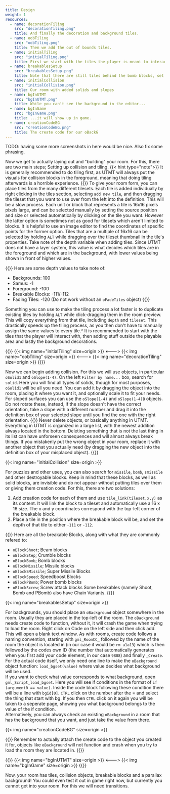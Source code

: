 ```yaml
---
title: Design
weight: 1
resources:
  - name: decorationTiling
    src: "decorationTiling.png"
    title: And finally the decoration and background tiles.
  - name: oobTiling
    src: "oobTiling.png"
    title: Then we add the out of bounds tiles.
  - name: initialTiling
    src: "initialTiling.png"
    title: First we start with the tiles the player is meant to interact with.
  - name: breakablesSetup
    src: "breakablesSetup.png"
    title: Note that there are still tiles behind the bomb blocks, set at depth `-111`
  - name: initialCollision
    src: "initialCollision.png"
    title: Our room with added solids and slopes
  - name: bgInUTMT
    src: "bgInUTMT.png"
    title: While you can't see the background in the editor...
  - name: bgInGame
    src: "bgInGame.png"
    title: ...it will show up in game.
  - name: creationCodeBG
    src: "creationCodeBG.png"
    title: The create code for our oBackG
---
```


TODO: having some more screenshots in here would be nice. Also fix some phrasing.

Now we get to actually laying out and "building" your room. For this, there are two main steps; Setting up collision and tiling.
{{< hint type="note">}}
It is generally recommended to do tiling first, as UTMT will always put the visuals for collision blocks in the foreground, meaning that doing tiling afterwards is a horrible experience. 
{{</hint>}}
To give your room form, you can place tiles from the many different tilesets. Each tile is added individually by right clicking in the tiles section, selecting `add new tile`, and then dragging the tileset that you want to use over from the left into the definition. This will be a slow process. Each unit or block that represents a tile is 16x16 pixels pixels large, and can be selected manually by setting the source position and size or selected automatically by clicking on the tile you want. However the latter option is sometimes not as good for tilesets which aren't limited to blocks. It is helpful to use an image editor to find the coordinates of specific points for the former option. Tiles that are a multiple of 16x16 can be selected by holding `ALT` while dragging over the tileset thumbnail in the tile's properties.
Take note of the depth variable when adding tiles. Since UTMT does not have a layer system, this value is what decides which tiles are in the foreground and which are in the background, with lower values being shown in front of higher values.

{{<hint type="tip">}}
Here are some depth values to take note of:
- Backgrounds: 100
- Samus: -1
- Foreground: -100
- Breakable Blocks: -111/-112
- Fading Tiles: -120 (Do not work without an `oFadeTiles` object)
{{</hint>}}

Something you can use to make the tiling process a lot faster is to duplicate existing tiles by holding `ALT` while click-dragging them in the room preview. This will copy everything from that tile, including `depth` and `tileset`. This drastically speeds up the tiling process, as you then don't have to manually assign the same values to every tile.^
It is recommended to start with the tiles that the player will interact with, then adding stuff outside the playable area and lastly the background decorations.

{{<columns>}}
{{< img name="initialTiling" size=origin >}}
<--->
{{< img name="oobTiling" size=origin >}}
<--->
{{< img name="decorationTiling" size=origin >}}
{{</columns>}}

Now we can begin adding collision. For this we will use objects, in particular `oSolid1` and `oSlope(1-4)`. On the left `Filter by name...` box, search for `solid`. Here you will find all types of solids, though for most purposes, `oSolid1` will be all you need. You can add it by dragging the object into the room, placing it where you want it, and optionally scale it to fit your needs. For sloped surfaces you can use the `oSlope(1-4)` and `oSlope(1-4)B` objects. Do not rotate these, instead, if the slope doesn't have the correct orientation, take a slope with a different number and drag it into the definition box of your selected slope until you find the one with the right orientation.
{{<hint type="warning">}}
Never delete objects, or basically anything in UTMT. Everything in UTMT is organized in a large list, with the newest addition always located in the bottom. Deleting something that is not the last thing in its list can have unforseen consequences and will almost always break things. If you mistakenly put the wrong object in your room, replace it with another object that you actually need (by dragging the new object into the definition box of your misplaced object).
{{</hint>}}

{{< img name="initialCollision" size=origin >}}

For puzzles and other uses, you can also search for `missile`, `bomb`, `smissile` and other destroyable blocks. Keep in mind that these blocks, as well as solid blocks, are invisible and do not appear without putting tiles over them or giving them creation code. 
For this, there are two solutions:
1. Add creation code for each of them and use `tile_link(tileset,x,y)` as its content. It will link the block to a tileset and automatically use a 16 x 16 size. The x and y coordinates correspond with the top-left corner of the breakable block.
2. Place a tile in the position where the breakable block will be, and set the depth of that tile to either `-111` or `-112`.

{{<hint type="tip">}}
Here are all the breakable Blocks, along with what they are commonly refered to:
- `oBlockShoot`; Beam blocks
- `oBlockStep`; Crumble blocks
- `oBlockBomb`; Bomb blocks
- `oBlockMissile`; Missile blocks
- `oBlockSMissile`; Super Missile Blocks
- `oBlockSpeed`; Speedboost Blocks
- `oBlockPBomb`; Power bomb blocks
- `oBlockScrew`; Screw attack blocks
Some breakables (namely Shoot, Bomb and PBomb) also have Chain Variants.
{{</hint>}}

{{< img name="breakablesSetup" size=origin >}}

For backgrounds, you should place an `oBackground` object somewhere in the room. Usually they are placed in the top-left of the room. The `oBackground` needs create code to function, without it, it will crash the game when trying to load the room. Right click on Code on the left side and then click add. This will open a blank text window. As with rooms, create code follows a naming convention, starting with `gml_RoomCC_` followed by the name of the room the object is located in (in our case it would be `rm_a1a13`) which is then followed by the codes own ID (the number that automatically generates when you first add your code element, in our case `9808`) and finally `_Create`.  
For the actual code itself, we only need one line to make the `oBackground` object function: `load_bgset(value)` where value decides what background will be used.  
If you want to check what value corresponds to what background, open `gml_Script_load_bgset`. Here you will see if conditions in the format of `if (argument0 == value)`. Inside the code block following these condition there will be a line with `bgid[0]`. `CTRL` click on the number after the = and select the thing that start with bg. If you then `CTRL` click on it again you will be taken to a seperate page, showing you what background belongs to the value of the if condition.  
Alternatively, you can always check an existing `oBackground` in a room that has the background that you want, and just take the value from there.

{{< img name="creationCodeBG" size=origin >}}

{{<hint type="note">}}
Remember to actually attach the create code to the object you created it for, objects like `oBackground` will not function and crash when you try to load the room they are located in.
{{</hint>}}

{{<columns>}}
{{< img name="bgInUTMT" size=origin >}}
<--->
{{< img name="bgInGame" size=origin >}}
{{</columns>}}

Now, your room has tiles, collision objects, breakable blocks and a parallax background! You could even test it out in game right now, but currently you cannot get into your room. For this we will need transitions.